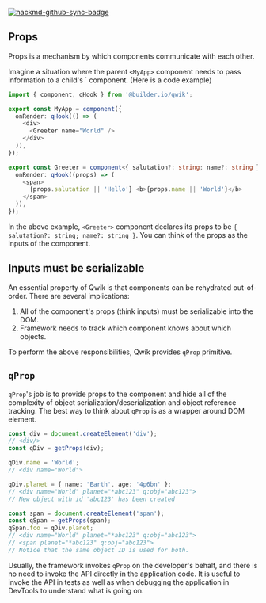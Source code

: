 [![hackmd-github-sync-badge](https://hackmd.io/pg3OWJJhRaigUsHkQYtfRQ/badge)](https://hackmd.io/pg3OWJJhRaigUsHkQYtfRQ)

## Props

Props is a mechanism by which components communicate with each other.

Imagine a situation where the parent `<MyApp>` component needs to pass information to a child's <Greeter>` component. (Here is a code example)

```typescript
import { component, qHook } from '@builder.io/qwik';

export const MyApp = component({
  onRender: qHook(() => (
    <div>
      <Greeter name="World" />
    </div>
  )),
});

export const Greeter = component<{ salutation?: string; name?: string }>({
  onRender: qHook((props) => (
    <span>
      {props.salutation || 'Hello'} <b>{props.name || 'World'}</b>
    </span>
  )),
});
```

In the above example, `<Greeter>` component declares its props to be `{ salutation?: string; name?: string }`. You can think of the props as the inputs of the component.

## Inputs must be serializable

An essential property of Qwik is that components can be rehydrated out-of-order. There are several implications:

1. All of the component's props (think inputs) must be serializable into the DOM.
2. Framework needs to track which component knows about which objects.

To perform the above responsibilities, Qwik provides `qProp` primitive.

## `qProp`

`qProp`'s job is to provide props to the component and hide all of the complexity of object serialization/deserialization and object reference tracking. The best way to think about `qProp` is as a wrapper around DOM element.

```typescript
const div = document.createElement('div');
// <div/>
const qDiv = getProps(div);

qDiv.name = 'World';
// <div name="World">

qDiv.planet = { name: 'Earth', age: '4p6bn' };
// <div name="World" planet="*abc123" q:obj="abc123">
// New object with id 'abc123' has been created

const span = document.createElement('span');
const qSpan = getProps(span);
qSpan.foo = qDiv.planet;
// <div name="World" planet="*abc123" q:obj="abc123">
// <span planet="*abc123" q:obj="abc123">
// Notice that the same object ID is used for both.
```

Usually, the framework invokes `qProp` on the developer's behalf, and there is no need to invoke the API directly in the application code. It is useful to invoke the API in tests as well as when debugging the application in DevTools to understand what is going on.
